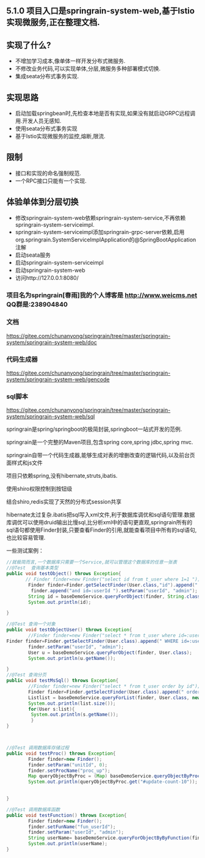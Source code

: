 ## 5.1.0 项目入口是springrain-system-web,基于Istio实现微服务,正在整理文档.

## 实现了什么?
* 不增加学习成本,像单体一样开发分布式微服务.
* 不修改业务代码,可以实现单体,分层,微服务多种部署模式切换.
* 集成seata分布式事务实现. 

## 实现思路
* 启动加载springbean时,先检查本地是否有实现,如果没有就启动GRPC远程调用.开发人员无感知.
* 使用seata分布式事务实现
* 基于Istio实现微服务的监控,熔断,限流.

## 限制
* 接口和实现的命名强制规范.
* 一个RPC接口只能有一个实现.

## 体验单体到分层切换
* 修改springrain-system-web依赖springrain-system-service,不再依赖springrain-system-serviceimpl.
* springrain-system-serviceimpl添加springrain-grpc-server依赖,启用org.springrain.SystemServiceImplApplication的@SpringBootApplication注解
* 启动seata服务
* 启动springrain-system-serviceimpl
* 启动springrain-system-web
* 访问http://127.0.0.1:8080/ 

### 项目名为springrain[春雨]我的个人博客是 http://www.weicms.net QQ群是:238904840 </br>
### 文档
https://gitee.com/chunanyong/springrain/tree/master/springrain-system/springrain-system-web/doc  </br>
### 代码生成器
https://gitee.com/chunanyong/springrain/tree/master/springrain-system/springrain-system-web/gencode  </br>
### sql脚本
https://gitee.com/chunanyong/springrain/tree/master/springrain-system/springrain-system-web/sql  </br>


springrain是spring/springboot的极简封装,springboot一站式开发的范例.

springrain是一个完整的Maven项目,包含spring core,spring jdbc,spring mvc.

springrain自带一个代码生成器,能够生成对表的增删改查的逻辑代码,以及前台页面样式和js文件

项目只依赖spring,没有hibernate,struts,ibatis.

使用shiro权限控制到按钮级

结合shiro,redis实现了天然的分布式session共享

hibernate太过复杂.ibatis把sql写入xml文件,利于数据库调优和sql语句管理.数据库调优可以使用druid输出比慢sql,比分析xml中的语句更直观,springrain所有的sql语句都使用Finder封装,只要查看Finder的引用,就能查看项目中所有的sql语句,也比较容易管理.

一些测试案例：

```java
//就极简而言,一个数据库只需要一个Service,就可以管理这个数据库的任意一张表 
//@Test  查询基本类型
public void testObject() throws Exception{
       // Finder finder=new Finder("select id from t_user where 1=1 ");
        Finder finder=Finder.getSelectFinder(User.class,"id").append(" WHERE 1=1 "); 
         finder.append("and id=:userId ").setParam("userId", "admin");
        String id = baseDemoService.queryForObject(finder, String.class);
        System.out.println(id);

}

//@Test 查询一个对象
public void testObjectUser() throws Exception{
        //Finder finder=new Finder("select * from t_user where id=:userId order by id"); 
Finder finder=Finder.getSelectFinder(User.class).append(" WHERE id=:userId order by id desc "); 
        finder.setParam("userId", "admin");
        User u = baseDemoService.queryForObject(finder, User.class);
        System.out.println(u.getName());

}
//@Test 查询分页
public void testMsSql() throws Exception{
        //Finder finder=new Finder("select * from t_user order by id");
        Finder finder=Finder.getSelectFinder(User.class).append(" order by id desc ");
        Listlist = baseDemoService.queryForList(finder, User.class, new Page(2));
        System.out.println(list.size());
        for(User s:list){
         System.out.println(s.getName());
         }
}



//@Test 调用数据库存储过程
public void testProc() throws Exception{
        Finder finder=new Finder();
        finder.setParam("unitId", 0);
        finder.setProcName("proc_up");
        Map queryObjectByProc = (Map) baseDemoService.queryObjectByProc(finder);
        System.out.println(queryObjectByProc.get("#update-count-10"));
        

}

//@Test 调用数据库函数
public void testFunction() throws Exception{
        Finder finder=new Finder();
        finder.setFunName("fun_userId");
        finder.setParam("userId", "admin");
        String userName= baseDemoService.queryForObjectByByFunction(finder,String.class);
        System.out.println(userName);
}

```